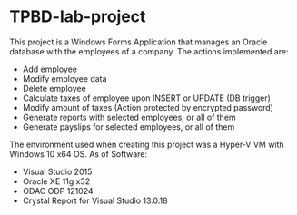# TPBD-lab-project

This project is a Windows Forms Application that manages an Oracle database with the employees of a company.
The actions implemented are:
  * Add employee
  * Modify employee data
  * Delete employee
  * Calculate taxes of employee upon INSERT or UPDATE (DB trigger)
  * Modify amount of taxes (Action protected by encrypted password)
  * Generate reports with selected employees, or all of them
  * Generate payslips for selected employees, or all of them

The environment used when creating this project was a Hyper-V VM with Windows 10 x64 OS.
As of Software:
   * Visual Studio 2015
   * Oracle XE 11g x32
   * ODAC ODP 121024
   * Crystal Report for Visual Studio 13.0.18
